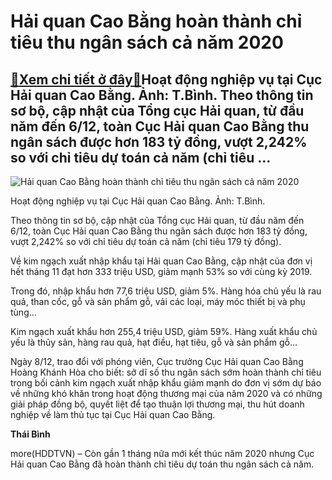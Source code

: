 Hải quan Cao Bằng hoàn thành chỉ tiêu thu ngân sách cả năm 2020
===============================================================

[:gift:Xem chi tiết ở đây:gift:](https://hddtvn.com/hai-quan-cao-bang-hoan-thanh-chi-tieu-thu-ngan-sach-ca-nam-2020-2/)Hoạt động nghiệp vụ tại Cục Hải quan Cao Bằng. Ảnh: T.Bình. Theo thông tin sơ bộ, cập nhật của Tổng cục Hải quan, từ đầu năm đến 6/12, toàn Cục Hải quan Cao Bằng thu ngân sách được hơn 183 tỷ đồng, vượt 2,242% so với chỉ tiêu dự toán cả năm (chỉ tiêu …
------------------------------------------------------------------------------------------------------------------------------------------------------------------------------------------------------------------------------------------------------------





![Hải quan Cao Bằng hoàn thành chỉ tiêu thu ngân sách cả năm 2020](https://hddtvn.com/wp-content/uploads/2021/01/4741_IMG_4481.jpg "Hải quan Cao Bằng hoàn thành chỉ tiêu thu ngân sách cả năm 2020")


Hoạt động nghiệp vụ tại Cục Hải quan Cao Bằng. Ảnh: T.Bình.



Theo thông tin sơ bộ, cập nhật của Tổng cục Hải quan, từ đầu năm đến 6/12, toàn Cục Hải quan Cao Bằng thu ngân sách được hơn 183 tỷ đồng, vượt 2,242% so với chỉ tiêu dự toán cả năm (chỉ tiêu 179 tỷ đồng).


Về kim ngạch xuất nhập khẩu tại Hải quan Cao Bằng, cập nhật của đơn vị hết tháng 11 đạt hơn 333 triệu USD, giảm mạnh 53% so với cùng kỳ 2019.


Trong đó, nhập khẩu hơn 77,6 triệu USD, giảm 5%. Hàng hóa chủ yếu là rau quả, than cốc, gỗ và sản phẩm gỗ, vải các loại, máy móc thiết bị và phụ tùng…


Kim ngạch xuất khẩu hơn 255,4 triệu USD, giảm 59%. Hàng xuất khẩu chủ yếu là thủy sản, hàng rau quả, hạt điều, hạt tiêu, gỗ và sản phẩm gỗ…


Ngày 8/12, trao đổi với phóng viên, Cục trưởng Cục Hải quan Cao Bằng Hoàng Khánh Hòa cho biết: sở dĩ số thu ngân sách sớm hoàn thành chỉ tiêu trong bối cảnh kim ngạch xuất nhập khẩu giảm mạnh do đơn vị sớm dự báo về những khó khăn trong hoạt động thương mại của năm 2020 và có những giải pháp đồng bộ, quyết liệt để tạo thuận lợi thương mại, thu hút doanh nghiệp về làm thủ tục tại Cục Hải quan Cao Bằng.




**Thái Bình**



more(HDDTVN) – Còn gần 1 tháng nữa mới kết thúc năm 2020 nhưng Cục Hải quan Cao Bằng đã hoàn thành chỉ tiêu dự toán thu ngân sách cả năm.

